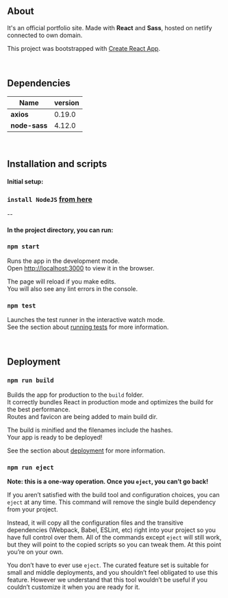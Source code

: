 ## About

It's an official portfolio site. Made with **React** and **Sass**, hosted on netlify connected to own domain.

This project was bootstrapped with [Create React App](https://github.com/facebook/create-react-app).

<br/>

## Dependencies
| Name  | version |
| ------------- | ------------- |
| **axios** | 0.19.0  |
| **node-sass** | 4.12.0  |

<br/>

## Installation and scripts

#### Initial setup:
### `install NodeJS` [from here](https://nodejs.org/en/)
--

#### In the project directory, you can run:

### `npm start`

Runs the app in the development mode.<br>
Open [http://localhost:3000](http://localhost:3000) to view it in the browser.

The page will reload if you make edits.<br>
You will also see any lint errors in the console.

### `npm test`

Launches the test runner in the interactive watch mode.<br>
See the section about [running tests](https://facebook.github.io/create-react-app/docs/running-tests) for more information.

<br>

## Deployment

### `npm run build`

Builds the app for production to the `build` folder.<br>
It correctly bundles React in production mode and optimizes the build for the best performance.<br>
Routes and favicon are being added to main build dir.

The build is minified and the filenames include the hashes.<br>
Your app is ready to be deployed!

See the section about [deployment](https://facebook.github.io/create-react-app/docs/deployment) for more information.

### `npm run eject`

**Note: this is a one-way operation. Once you `eject`, you can’t go back!**

If you aren’t satisfied with the build tool and configuration choices, you can `eject` at any time. This command will remove the single build dependency from your project.

Instead, it will copy all the configuration files and the transitive dependencies (Webpack, Babel, ESLint, etc) right into your project so you have full control over them. All of the commands except `eject` will still work, but they will point to the copied scripts so you can tweak them. At this point you’re on your own.

You don’t have to ever use `eject`. The curated feature set is suitable for small and middle deployments, and you shouldn’t feel obligated to use this feature. However we understand that this tool wouldn’t be useful if you couldn’t customize it when you are ready for it.